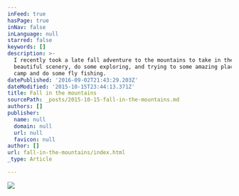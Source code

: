 ```yaml
---
inFeed: true
hasPage: true
inNav: false
inLanguage: null
starred: false
keywords: []
description: >-
  I recently took a late fall adventure to the mountains to take in the
  beautiful scenery, do some exploring, and trying to some amazing places to
  camp and do some fly fishing.
datePublished: '2016-09-02T21:43:29.203Z'
dateModified: '2015-10-15T23:44:13.371Z'
title: Fall in the mountains
sourcePath: _posts/2015-10-15-fall-in-the-mountains.md
authors: []
publisher:
  name: null
  domain: null
  url: null
  favicon: null
author: []
url: fall-in-the-mountains/index.html
_type: Article

---
```

![](https://the-grid-user-content.s3-us-west-2.amazonaws.com/36a24586-0443-45af-914d-2478ec3e2299.jpg)